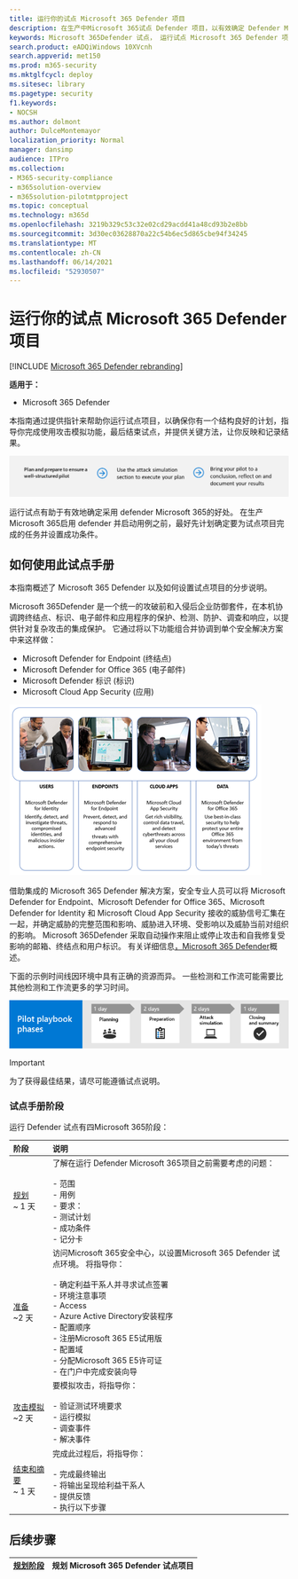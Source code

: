 ```yaml
---
title: 运行你的试点 Microsoft 365 Defender 项目
description: 在生产中Microsoft 365试点 Defender 项目，以有效确定 Defender Microsoft 365和采用。
keywords: Microsoft 365Defender 试点， 运行试点 Microsoft 365 Defender 项目， 评估生产中的 Microsoft 365 Defender， Microsoft 365 Defender 试点项目， 网络安全， 高级永久性威胁， 企业安全， 设备， 设备， 标识， 用户， 数据， 应用程序， 事件， 自动调查和修正， 高级搜寻
search.product: eADQiWindows 10XVcnh
search.appverid: met150
ms.prod: m365-security
ms.mktglfcycl: deploy
ms.sitesec: library
ms.pagetype: security
f1.keywords:
- NOCSH
ms.author: dolmont
author: DulceMontemayor
localization_priority: Normal
manager: dansimp
audience: ITPro
ms.collection:
- M365-security-compliance
- m365solution-overview
- m365solution-pilotmtpproject
ms.topic: conceptual
ms.technology: m365d
ms.openlocfilehash: 3219b329c53c32e02cd29acdd41a48cd93b2e8bb
ms.sourcegitcommit: 3d30ec03628870a22c54b6ec5d865cbe94f34245
ms.translationtype: MT
ms.contentlocale: zh-CN
ms.lasthandoff: 06/14/2021
ms.locfileid: "52930507"
---
```

# <a name="run-your-pilot-microsoft-365-defender-project"></a>运行你的试点 Microsoft 365 Defender 项目 

[!INCLUDE [Microsoft 365 Defender rebranding](../includes/microsoft-defender.md)]


**适用于：**
- Microsoft 365 Defender


本指南通过提供指针来帮助你运行试点项目，以确保你有一个结构良好的计划，指导你完成使用攻击模拟功能，最后结束试点，并提供关键方法，让你反映和记录结果。

![运行 Defender Microsoft 365的阶段](../../media/pilotphases.png)


运行试点有助于有效地确定采用 defender Microsoft 365的好处。 在生产Microsoft 365启用 defender 并启动用例之前，最好先计划确定要为试点项目完成的任务并设置成功条件。 


## <a name="how-to-use-this-pilot-playbook"></a>如何使用此试点手册

本指南概述了 Microsoft 365 Defender 以及如何设置试点项目的分步说明。 

Microsoft 365Defender 是一个统一的攻破前和入侵后企业防御套件，在本机协调跨终结点、标识、电子邮件和应用程序的保护、检测、防护、调查和响应，以提供针对复杂攻击的集成保护。 它通过将以下功能组合并协调到单个安全解决方案中来这样做：
  - Microsoft Defender for Endpoint (终结点) 
  - Microsoft Defender for Office 365 (电子邮件)  
  - Microsoft Defender 标识 (标识)  
  - Microsoft Cloud App Security (应用) 

![适用于of_Microsoft、Microsoft Defender for Identity、终结点 Microsoft Defender for Endpoint、云应用、Microsoft Cloud App Security 和数据、Microsoft Defender for Office 365 的 365 Defender 解决方案的图像](../../media/mtp/m365pillars.png)

借助集成的 Microsoft 365 Defender 解决方案，安全专业人员可以将 Microsoft Defender for Endpoint、Microsoft Defender for Office 365、Microsoft Defender for Identity 和 Microsoft Cloud App Security 接收的威胁信号汇集在一起，并确定威胁的完整范围和影响、威胁进入环境、受影响以及威胁当前对组织的影响。 Microsoft 365Defender 采取自动操作来阻止或停止攻击和自我修复受影响的邮箱、终结点和用户标识。 有关详细信息[，Microsoft 365 Defender](microsoft-365-defender.md)概述。



下面的示例时间线因环境中具有正确的资源而异。 一些检测和工作流可能需要比其他检测和工作流更多的学习时间。

![运行 Defender 试点Microsoft 365时间线示例](../../media/phase-diagrams/pilot-phases.png)

>[!IMPORTANT]
>为了获得最佳结果，请尽可能遵循试点说明。


### <a name="pilot-playbook-phases"></a>试点手册阶段 

运行 Defender 试点有四Microsoft 365阶段：

|阶段 | 说明 | 
|:-------|:-----|
| [规划](m365d-pilot-plan.md)<br> ~ 1 天| 了解在运行 Defender Microsoft 365项目之前需要考虑的问题： <br><br>- 范围 <br> - 用例 <br>- 要求： <br>- 测试计划 <br> - 成功条件 <br> - 记分卡 
| [准备](m365d-evaluation.md) <br>~2 天|  访问Microsoft 365安全中心，以设置Microsoft 365 Defender 试点环境。 将指导你：<br><br>- 确定利益干系人并寻求试点签署 <br> - 环境注意事项 <br>- Access <br>- Azure Active Directory安装程序 <br> - 配置顺序 <br> - 注册Microsoft 365 E5试用版 <br> - 配置域 <br>- 分配Microsoft 365 E5许可证 <br> - 在门户中完成安装向导|
| [攻击模拟](m365d-pilot-simulate.md) <br>~2 天| 要模拟攻击，将指导你：<br><br>- 验证测试环境要求 <br>- 运行模拟 <br>- 调查事件 <br>- 解决事件 
| [结束和摘要](m365d-pilot-close.md) <br>~ 1 天| 完成此过程后，将指导你：<br><br>- 完成最终输出<br>- 将输出呈现给利益干系人 <br>- 提供反馈 <br>- 执行以下步骤 

## <a name="next-step"></a>后续步骤
|[规划阶段](m365d-pilot-plan.md) | 规划 Microsoft 365 Defender 试点项目 
|:-------|:-----|
